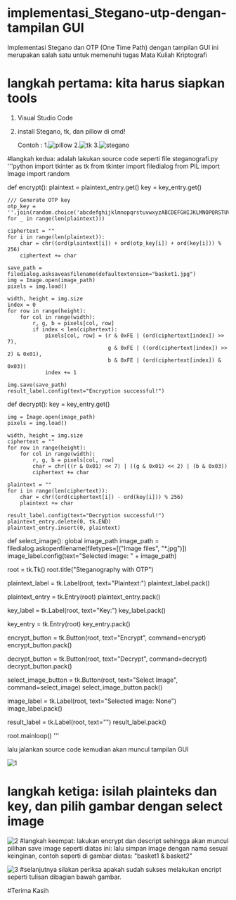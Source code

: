 # implementasi_Stegano-utp-dengan-tampilan GUI
Implementasi Stegano dan OTP (One Time Path) dengan tampilan GUI ini merupakan salah satu untuk memenuhi tugas Mata Kuliah Kriptografi

# langkah pertama: kita harus siapkan tools
 1. Visual Studio Code
 2. install Stegano, tk, dan pillow di cmd!

    Contoh : 1.![pillow](https://github.com/fauzifarhansyah/implementasistegano-utp_GUI/assets/127401431/a0f1ca13-6ad3-469a-b639-8e3cb91289b6)
             2.![tk](https://github.com/fauzifarhansyah/implementasistegano-utp_GUI/assets/127401431/4ef28ca1-0b45-4c1d-bf08-f48b3eca3ff4)
             3.![stegano](https://github.com/fauzifarhansyah/implementasistegano-utp_GUI/assets/127401431/802cef94-3322-4aa4-855b-a67b8935f001)

#langkah kedua: adalah lakukan source code seperti file steganografi.py
'''python
import tkinter as tk
from tkinter import filedialog
from PIL import Image
import random

def encrypt():
    plaintext = plaintext_entry.get()
    key = key_entry.get()

    /// Generate OTP key
    otp_key = ''.join(random.choice('abcdefghijklmnopqrstuvwxyzABCDEFGHIJKLMNOPQRSTUVWXYZ0123456789') for _ in range(len(plaintext)))

    ciphertext = ""
    for i in range(len(plaintext)):
        char = chr((ord(plaintext[i]) + ord(otp_key[i]) + ord(key[i])) % 256)
        ciphertext += char

    save_path = filedialog.asksaveasfilename(defaultextension="basket1.jpg")
    img = Image.open(image_path)
    pixels = img.load()

    width, height = img.size
    index = 0
    for row in range(height):
        for col in range(width):
            r, g, b = pixels[col, row]
            if index < len(ciphertext):
                pixels[col, row] = (r & 0xFE | (ord(ciphertext[index]) >> 7),
                                    g & 0xFE | ((ord(ciphertext[index]) >> 2) & 0x01),
                                    b & 0xFE | (ord(ciphertext[index]) & 0x03))
                index += 1

    img.save(save_path)
    result_label.config(text="Encryption successful!")

def decrypt():
    key = key_entry.get()

    img = Image.open(image_path)
    pixels = img.load()

    width, height = img.size
    ciphertext = ""
    for row in range(height):
        for col in range(width):
            r, g, b = pixels[col, row]
            char = chr(((r & 0x01) << 7) | ((g & 0x01) << 2) | (b & 0x03))
            ciphertext += char

    plaintext = ""
    for i in range(len(ciphertext)):
        char = chr((ord(ciphertext[i]) - ord(key[i])) % 256)
        plaintext += char

    result_label.config(text="Decryption successful!")
    plaintext_entry.delete(0, tk.END)
    plaintext_entry.insert(0, plaintext)

def select_image():
    global image_path
    image_path = filedialog.askopenfilename(filetypes=[("Image files", "*.jpg")])
    image_label.config(text="Selected image: " + image_path)

root = tk.Tk()
root.title("Steganography with OTP")

plaintext_label = tk.Label(root, text="Plaintext:")
plaintext_label.pack()

plaintext_entry = tk.Entry(root)
plaintext_entry.pack()

key_label = tk.Label(root, text="Key:")
key_label.pack()

key_entry = tk.Entry(root)
key_entry.pack()

encrypt_button = tk.Button(root, text="Encrypt", command=encrypt)
encrypt_button.pack()

decrypt_button = tk.Button(root, text="Decrypt", command=decrypt)
decrypt_button.pack()

select_image_button = tk.Button(root, text="Select Image", command=select_image)
select_image_button.pack()

image_label = tk.Label(root, text="Selected image: None")
image_label.pack()

result_label = tk.Label(root, text="")
result_label.pack()

root.mainloop()
'''

lalu jalankan source code kemudian akan muncul tampilan GUI

![1](https://github.com/fauzifarhansyah/implementasistegano-utp_GUI/assets/127401431/70773724-5490-4468-8103-6007958bc271)
# langkah ketiga: isilah plainteks dan key, dan pilih gambar dengan select image

![2](https://github.com/fauzifarhansyah/implementasistegano-utp_GUI/assets/127401431/10dabad9-ce7f-43e7-b5c8-8daff64177c2)
#langkah keempat: lakukan encrypt dan descript sehingga akan muncul pilihan save image seperti diatas ini:
lalu simpan image dengan nama sesuai keinginan, contoh seperti di gambar diatas: "basket1 & basket2" 

![3](https://github.com/fauzifarhansyah/implementasistegano-utp_GUI/assets/127401431/d345c217-5536-496b-ad17-3ff0c8fdd292)
#selanjutnya silakan periksa apakah sudah sukses melakukan encript seperti tulisan dibagian bawah gambar.

#Terima Kasih 

